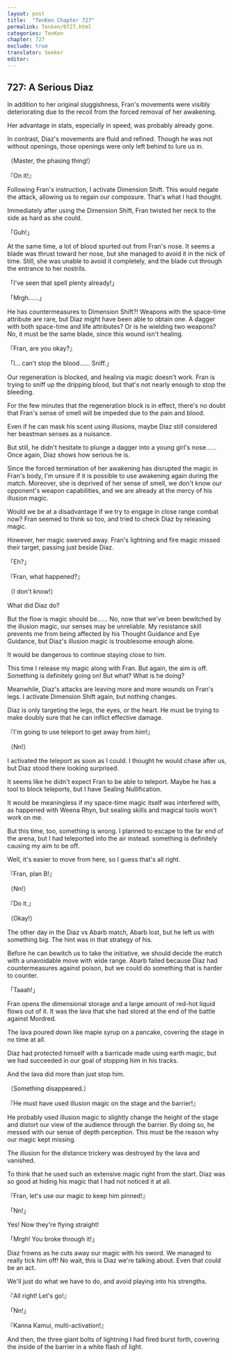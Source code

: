 ```yaml
---
layout: post
title:  "TenKen Chapter 727"
permalink: Tenken/0727.html
categories: TenKen
chapter: 727
exclude: true
translator: Seeker
editor: 
---
```

<h2 id="ch727">727: A Serious Diaz</h2>
<p>In addition to her original sluggishness, Fran's movements were visibly deteriorating due to the recoil from the forced removal of her awakening.</p>

<p>Her advantage in stats, especially in speed, was probably already gone.</p>

<p>In contrast, Diaz's movements are fluid and refined. Though he was not without openings, those openings were only left behind to lure us in.</p>

<p>（Master, the phasing thing!）</p>
<p>『On it!』</p>

<p>Following Fran's instruction, I activate Dimension Shift. This would negate the attack, allowing us to regain our composure. That's what I had thought.</p>

<p>Immediately after using the Dimension Shift, Fran twisted her neck to the side as hard as she could.</p>

<p>「Guh!」</p>

<p>At the same time, a lot of blood spurted out from Fran's nose. It seems a blade was thrust toward her nose, but she managed to avoid it in the nick of time. Still, she was unable to avoid it completely, and the blade cut through the entrance to her nostrils.</p>

<p>「I've seen that spell plenty already!」</p>
<p>「Mrgh……」</p>

<p>He has countermeasures to Dimension Shift?! Weapons with the space-time attribute are rare, but Diaz might have been able to obtain one. A dagger with both space-time and life attributes? Or is he wielding two weapons? No, it must be the same blade, since this wound isn't healing.</p>

<p>『Fran, are you okay?』</p>
<p>「I… can't stop the blood…… Sniff.」</p>

<p>Our regeneration is blocked, and healing via magic doesn't work. Fran is trying to sniff up the dripping blood, but that's not nearly enough to stop the bleeding.</p>

<p>For the few minutes that the regeneration block is in effect, there's no doubt that Fran's sense of smell will be impeded due to the pain and blood.</p>

<p>Even if he can mask his scent using illusions, maybe Diaz still considered her beastman senses as a nuisance.</p>

<p>But still, he didn't hesitate to plunge a dagger into a young girl's nose…… Once again, Diaz shows how serious he is.</p>

<p>Since the forced termination of her awakening has disrupted the magic in Fran's body, I'm unsure if it is possible to use awakening again during the match. Moreover, she is deprived of her sense of smell, we don't know our opponent's weapon capabilities, and we are already at the mercy of his illusion magic.</p>

<p>Would we be at a disadvantage if we try to engage in close range combat now? Fran seemed to think so too, and tried to check Diaz by releasing magic.</p>

<p>However, her magic swerved away. Fran's lightning and fire magic missed their target, passing just beside Diaz.</p>

<p>「Eh?」</p>
<p>『Fran, what happened?』</p>
<p>（I don't know!）</p>

<p>What did Diaz do?</p>

<p>But the flow is magic should be…… No, now that we've been bewitched by the illusion magic, our senses may be unreliable. My resistance skill prevents me from being affected by his Thought Guidance and Eye Guidance, but Diaz's illusion magic is troublesome enough alone.</p>

<p>It would be dangerous to continue staying close to him.</p>

<p>This time I release my magic along with Fran. But again, the aim is off. Something is definitely going on! But what? What is he doing?</p>

<p>Meanwhile, Diaz's attacks are leaving more and more wounds on Fran's legs. I activate Dimension Shift again, but nothing changes.</p>

<p>Diaz is only targeting the legs, the eyes, or the heart. He must be trying to make doubly sure that he can inflict effective damage.</p>

<p>『I'm going to use teleport to get away from him!』</p>
<p>（Nn!）</p>

<p>I activated the teleport as soon as I could. I thought he would chase after us, but Diaz stood there looking surprised.</p>

<p>It seems like he didn't expect Fran to be able to teleport. Maybe he has a tool to block teleports, but I have Sealing Nullification.</p>

<p>It would be meaningless if my space-time magic itself was interfered with, as happened with Weena Rhyn, but sealing skills and magical tools won't work on me.</p>

<p>But this time, too, something is wrong. I planned to escape to the far end of the arena, but I had teleported into the air instead. something is definitely causing my aim to be off.</p>

<p>Well, it's easier to move from here, so I guess that's all right.</p>

<p>『Fran, plan B!』</p>
<p>（Nn!）</p>
<p>『Do it.』</p>
<p>（Okay!）</p>

<p>The other day in the Diaz vs Abarb match, Abarb lost, but he left us with something big. The hint was in that strategy of his.</p>

<p>Before he can bewitch us to take the initiative, we should decide the match with a unavoidable move with wide range. Abarb failed because Diaz had countermeasures against poison, but we could do something that is harder to counter.</p>

<p>「Taaah!」</p>

<p>Fran opens the dimensional storage and a large amount of red-hot liquid flows out of it. It was the lava that she had stored at the end of the battle against Mordred.</p>

<p>The lava poured down like maple syrup on a pancake, covering the stage in no time at all.</p>

<p>Diaz had protected himself with a barricade made using earth magic, but we had succeeded in our goal of stopping him in his tracks.</p>

<p>And the lava did more than just stop him.</p>

<p>（Something disappeared.）</p>
<p>『He must have used illusion magic on the stage and the barrier!』</p>

<p>He probably used illusion magic to slightly change the height of the stage and distort our view of the audience through the barrier. By doing so, he messed with our sense of depth perception. This must be the reason why our magic kept missing.</p>

<p>The illusion for the distance trickery was destroyed by the lava and vanished.</p>

<p>To think that he used such an extensive magic right from the start. Diaz was so good at hiding his magic that I had not noticed it at all.</p>

<p>『Fran, let's use our magic to keep him pinned!』</p>
<p>「Nn!」</p>

<p>Yes! Now they're flying straight!</p>

<p>「Mrgh! You broke through it!」</p>

<p>Diaz frowns as he cuts away our magic with his sword. We managed to really tick him off! No wait, this is Diaz we're talking about. Even that could be an act.</p>

<p>We'll just do what we have to do, and avoid playing into his strengths.</p>

<p>『All right! Let's go!』</p>
<p>「Nn!」</p>
<p>『Kanna Kamui, multi-activation!』</p>

<p>And then, the three giant bolts of lightning I had fired burst forth, covering the inside of the barrier in a white flash of light.</p>



